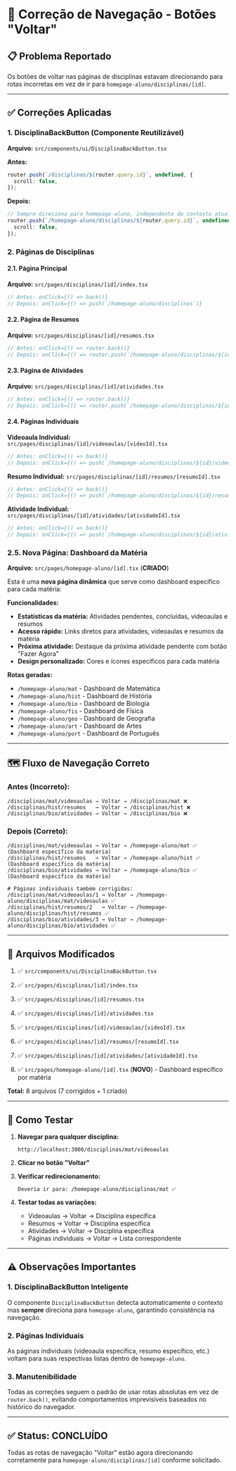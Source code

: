 # 🔄 Correção de Navegação - Botões "Voltar"

## 📋 Problema Reportado

Os botões de voltar nas páginas de disciplinas estavam direcionando para rotas incorretas em vez de ir para `homepage-aluno/disciplinas/[id]`.

---

## ✅ Correções Aplicadas

### **1. DisciplinaBackButton** (Componente Reutilizável)

**Arquivo:** `src/components/ui/DisciplinaBackButton.tsx`

**Antes:**

```typescript
router.push(`/disciplinas/${router.query.id}`, undefined, {
  scroll: false,
});
```

**Depois:**

```typescript
// Sempre direciona para homepage-aluno, independente do contexto atual
router.push(`/homepage-aluno/disciplinas/${router.query.id}`, undefined, {
  scroll: false,
});
```

### **2. Páginas de Disciplinas**

#### **2.1. Página Principal**

**Arquivo:** `src/pages/disciplinas/[id]/index.tsx`

```typescript
// Antes: onClick={() => back()}
// Depois: onClick={() => push(`/homepage-aluno/disciplinas`)}
```

#### **2.2. Página de Resumos**

**Arquivo:** `src/pages/disciplinas/[id]/resumos.tsx`

```typescript
// Antes: onClick={() => router.back()}
// Depois: onClick={() => router.push(`/homepage-aluno/disciplinas/${id}`)}
```

#### **2.3. Página de Atividades**

**Arquivo:** `src/pages/disciplinas/[id]/atividades.tsx`

```typescript
// Antes: onClick={() => router.back()}
// Depois: onClick={() => router.push(`/homepage-aluno/disciplinas/${id}`)}
```

#### **2.4. Páginas Individuais**

**Videoaula Individual:**
`src/pages/disciplinas/[id]/videoaulas/[videoId].tsx`

```typescript
// Antes: onClick={() => back()}
// Depois: onClick={() => push(`/homepage-aluno/disciplinas/${id}/videoaulas`)}
```

**Resumo Individual:**
`src/pages/disciplinas/[id]/resumos/[resumoId].tsx`

```typescript
// Antes: onClick={() => back()}
// Depois: onClick={() => push(`/homepage-aluno/disciplinas/${id}/resumos`)}
```

**Atividade Individual:**
`src/pages/disciplinas/[id]/atividades/[atividadeId].tsx`

```typescript
// Antes: onClick={() => back()}
// Depois: onClick={() => push(`/homepage-aluno/disciplinas/${id}/atividades`)}
```

### **2.5. Nova Página: Dashboard da Matéria**

**Arquivo:** `src/pages/homepage-aluno/[id].tsx` (**CRIADO**)

Esta é uma **nova página dinâmica** que serve como dashboard específico para cada matéria:

**Funcionalidades:**

- **Estatísticas da matéria:** Atividades pendentes, concluídas, videoaulas e resumos
- **Acesso rápido:** Links diretos para atividades, videoaulas e resumos da matéria
- **Próxima atividade:** Destaque da próxima atividade pendente com botão "Fazer Agora"
- **Design personalizado:** Cores e ícones específicos para cada matéria

**Rotas geradas:**

- `/homepage-aluno/mat` - Dashboard de Matemática
- `/homepage-aluno/hist` - Dashboard de História
- `/homepage-aluno/bio` - Dashboard de Biologia
- `/homepage-aluno/fis` - Dashboard de Física
- `/homepage-aluno/geo` - Dashboard de Geografia
- `/homepage-aluno/art` - Dashboard de Artes
- `/homepage-aluno/port` - Dashboard de Português

---

## 🗺️ Fluxo de Navegação Correto

### **Antes (Incorreto):**

```
/disciplinas/mat/videoaulas → Voltar → /disciplinas/mat ❌
/disciplinas/hist/resumos   → Voltar → /disciplinas/hist ❌
/disciplinas/bio/atividades → Voltar → /disciplinas/bio ❌
```

### **Depois (Correto):**

```
/disciplinas/mat/videoaulas → Voltar → /homepage-aluno/mat ✅ (Dashboard específico da matéria)
/disciplinas/hist/resumos   → Voltar → /homepage-aluno/hist ✅ (Dashboard específico da matéria)
/disciplinas/bio/atividades → Voltar → /homepage-aluno/bio ✅ (Dashboard específico da matéria)

# Páginas individuais também corrigidas:
/disciplinas/mat/videoaulas/1 → Voltar → /homepage-aluno/disciplinas/mat/videoaulas ✅
/disciplinas/hist/resumos/2   → Voltar → /homepage-aluno/disciplinas/hist/resumos ✅
/disciplinas/bio/atividades/3 → Voltar → /homepage-aluno/disciplinas/bio/atividades ✅
```

---

## 📁 Arquivos Modificados

1. ✅ `src/components/ui/DisciplinaBackButton.tsx`
2. ✅ `src/pages/disciplinas/[id]/index.tsx`
3. ✅ `src/pages/disciplinas/[id]/resumos.tsx`
4. ✅ `src/pages/disciplinas/[id]/atividades.tsx`
5. ✅ `src/pages/disciplinas/[id]/videoaulas/[videoId].tsx`
6. ✅ `src/pages/disciplinas/[id]/resumos/[resumoId].tsx`
7. ✅ `src/pages/disciplinas/[id]/atividades/[atividadeId].tsx`

8. ✅ `src/pages/homepage-aluno/[id].tsx` (**NOVO**) - Dashboard específico por matéria

**Total:** 8 arquivos (7 corrigidos + 1 criado)

---

## 🧪 Como Testar

1. **Navegar para qualquer disciplina:**

   ```
   http://localhost:3000/disciplinas/mat/videoaulas
   ```

2. **Clicar no botão "Voltar"**

3. **Verificar redirecionamento:**

   ```
   Deveria ir para: /homepage-aluno/disciplinas/mat ✅
   ```

4. **Testar todas as variações:**
   - Videoaulas → Voltar → Disciplina específica
   - Resumos → Voltar → Disciplina específica
   - Atividades → Voltar → Disciplina específica
   - Páginas individuais → Voltar → Lista correspondente

---

## ⚠️ Observações Importantes

### **1. DisciplinaBackButton Inteligente**

O componente `DisciplinaBackButton` detecta automaticamente o contexto mas **sempre** direciona para `homepage-aluno`, garantindo consistência na navegação.

### **2. Páginas Individuais**

As páginas individuais (videoaula específica, resumo específico, etc.) voltam para suas respectivas listas dentro de `homepage-aluno`.

### **3. Manutenibilidade**

Todas as correções seguem o padrão de usar rotas absolutas em vez de `router.back()`, evitando comportamentos imprevisíveis baseados no histórico do navegador.

---

## ✅ Status: **CONCLUÍDO**

Todas as rotas de navegação "Voltar" estão agora direcionando corretamente para `homepage-aluno/disciplinas/[id]` conforme solicitado.
